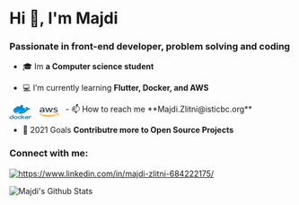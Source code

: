 <h1>Hi 👋, I'm Majdi</h1>
<h3>Passionate in front-end developer, problem solving and coding </h3>

- 🎓 Im **a Computer science student** 

- 💻 I’m currently learning **Flutter, Docker, and AWS**
<div>
  <div>
<img style="float:left;
  margin-right:10px;
  max-width: 20%;
  max-height: 20%;
"  align="center" height="30" width="40" src="https://raw.githubusercontent.com/github/explore/80688e429a7d4ef2fca1e82350fe8e3517d3494d/topics/docker/docker.png">
</div>
  <div>
<img style="float:left;
  margin-right:10px;
  max-width: 20%;
  max-height: 20%;
"  align="center" height="30" width="40" src="https://raw.githubusercontent.com/github/explore/fbceb94436312b6dacde68d122a5b9c7d11f9524/topics/aws/aws.png">
  </div>
  </div>
- 📫 How to reach me **Majdi.Zlitni@isticbc.org**

- 🥅 2021 Goals **Contributre more to Open Source Projects**


<h3 align="left">Connect with me:</h3>
<a href="https://www.linkedin.com/in/majdi-zlitni-684222175/" target="blank"><img align="center" src="https://cdn.jsdelivr.net/npm/simple-icons@3.0.1/icons/linkedin.svg" alt="https://www.linkedin.com/in/majdi-zlitni-684222175/" height="30" width="40" /></a>
<p align="left">
</p>

<img align="left" alt="Majdi's Github Stats" src="https://github-readme-stats.vercel.app/api?username=Majdi-Zlitni&show-icons=true&hide_border=true"/>
